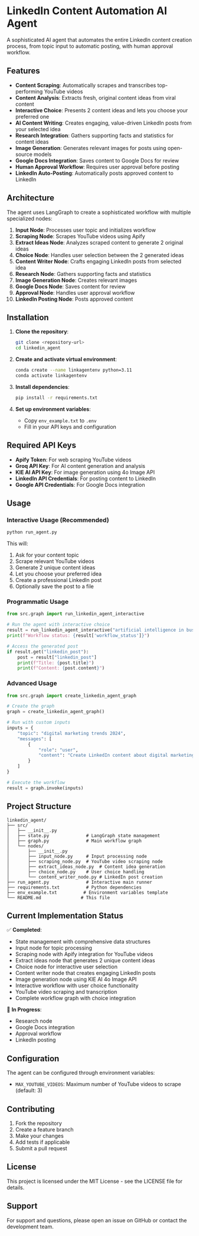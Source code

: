 # LinkedIn Content Automation AI Agent

A sophisticated AI agent that automates the entire LinkedIn content creation process, from topic input to automatic posting, with human approval workflow.

## Features

- **Content Scraping**: Automatically scrapes and transcribes top-performing YouTube videos
- **Content Analysis**: Extracts fresh, original content ideas from viral content
- **Interactive Choice**: Presents 2 content ideas and lets you choose your preferred one
- **AI Content Writing**: Creates engaging, value-driven LinkedIn posts from your selected idea
- **Research Integration**: Gathers supporting facts and statistics for content ideas
- **Image Generation**: Generates relevant images for posts using open-source models
- **Google Docs Integration**: Saves content to Google Docs for review
- **Human Approval Workflow**: Requires user approval before posting
- **LinkedIn Auto-Posting**: Automatically posts approved content to LinkedIn

## Architecture

The agent uses LangGraph to create a sophisticated workflow with multiple specialized nodes:

1. **Input Node**: Processes user topic and initializes workflow
2. **Scraping Node**: Scrapes YouTube videos using Apify
3. **Extract Ideas Node**: Analyzes scraped content to generate 2 original ideas
4. **Choice Node**: Handles user selection between the 2 generated ideas
5. **Content Writer Node**: Crafts engaging LinkedIn posts from selected idea
6. **Research Node**: Gathers supporting facts and statistics
7. **Image Generation Node**: Creates relevant images
8. **Google Docs Node**: Saves content for review
9. **Approval Node**: Handles user approval workflow
10. **LinkedIn Posting Node**: Posts approved content

## Installation

1. **Clone the repository**:
   ```bash
   git clone <repository-url>
   cd linkedin_agent
   ```

2. **Create and activate virtual environment**:
   ```bash
   conda create --name linkagentenv python=3.11
   conda activate linkagentenv
   ```

3. **Install dependencies**:
   ```bash
   pip install -r requirements.txt
   ```

4. **Set up environment variables**:
   - Copy `env_example.txt` to `.env`
   - Fill in your API keys and configuration

## Required API Keys

- **Apify Token**: For web scraping YouTube videos
- **Groq API Key**: For AI content generation and analysis
- **KIE AI API Key**: For image generation using 4o Image API
- **LinkedIn API Credentials**: For posting content to LinkedIn
- **Google API Credentials**: For Google Docs integration

## Usage

### Interactive Usage (Recommended)

```bash
python run_agent.py
```

This will:
1. Ask for your content topic
2. Scrape relevant YouTube videos
3. Generate 2 unique content ideas
4. Let you choose your preferred idea
5. Create a professional LinkedIn post
6. Optionally save the post to a file

### Programmatic Usage

```python
from src.graph import run_linkedin_agent_interactive

# Run the agent with interactive choice
result = run_linkedin_agent_interactive("artificial intelligence in business")
print(f"Workflow status: {result['workflow_status']}")

# Access the generated post
if result.get("linkedin_post"):
    post = result["linkedin_post"]
    print(f"Title: {post.title}")
    print(f"Content: {post.content}")
```

### Advanced Usage

```python
from src.graph import create_linkedin_agent_graph

# Create the graph
graph = create_linkedin_agent_graph()

# Run with custom inputs
inputs = {
    "topic": "digital marketing trends 2024",
    "messages": [
        {
            "role": "user",
            "content": "Create LinkedIn content about digital marketing trends"
        }
    ]
}

# Execute the workflow
result = graph.invoke(inputs)
```

## Project Structure

```
linkedin_agent/
├── src/
│   ├── __init__.py
│   ├── state.py              # LangGraph state management
│   ├── graph.py              # Main workflow graph
│   └── nodes/
│       ├── __init__.py
│       ├── input_node.py     # Input processing node
│       ├── scraping_node.py  # YouTube video scraping node
│       ├── extract_ideas_node.py  # Content idea generation
│       ├── choice_node.py    # User choice handling
│       └── content_writer_node.py # LinkedIn post creation
├── run_agent.py              # Interactive main runner
├── requirements.txt          # Python dependencies
├── env_example.txt          # Environment variables template
└── README.md               # This file
```

## Current Implementation Status

✅ **Completed**:
- State management with comprehensive data structures
- Input node for topic processing
- Scraping node with Apify integration for YouTube videos
- Extract ideas node that generates 2 unique content ideas
- Choice node for interactive user selection
- Content writer node that creates engaging LinkedIn posts
- Image generation node using KIE AI 4o Image API
- Interactive workflow with user choice functionality
- YouTube video scraping and transcription
- Complete workflow graph with choice integration

🔄 **In Progress**:
- Research node
- Google Docs integration
- Approval workflow
- LinkedIn posting

## Configuration

The agent can be configured through environment variables:

- `MAX_YOUTUBE_VIDEOS`: Maximum number of YouTube videos to scrape (default: 3)

## Contributing

1. Fork the repository
2. Create a feature branch
3. Make your changes
4. Add tests if applicable
5. Submit a pull request

## License

This project is licensed under the MIT License - see the LICENSE file for details.

## Support

For support and questions, please open an issue on GitHub or contact the development team. 